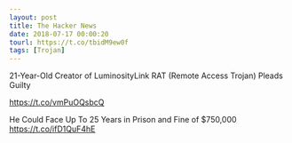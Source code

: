 ```yaml
---
layout: post
title: The Hacker News
date: 2018-07-17 00:00:20
tourl: https://t.co/tbidM9ew0f
tags: [Trojan]
---
```

21-Year-Old Creator of LuminosityLink RAT (Remote Access Trojan) Pleads Guilty

https://t.co/vmPuOQsbcQ

He Could Face Up To 25 Years in Prison and Fine of $750,000 https://t.co/ifD1QuF4hE